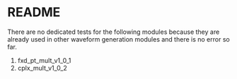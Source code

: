 # README

There are no dedicated tests for the following modules because they are already used in other waveform generation modules and there is no error so far.

1. fxd_pt_mult_v1_0_1
2. cplx_mult_v1_0_2
